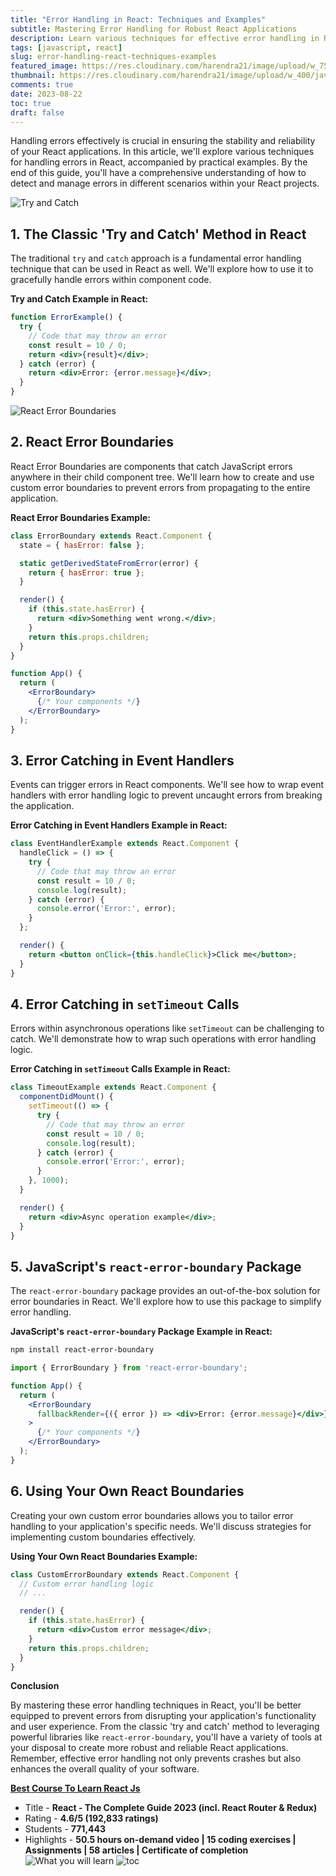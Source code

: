 ```yaml
---
title: "Error Handling in React: Techniques and Examples"
subtitle: Mastering Error Handling for Robust React Applications
description: Learn various techniques for effective error handling in React applications with practical examples. Explore error boundaries, event handler error catching, `setTimeout` error handling, and more.
tags: [javascript, react]
slug: error-handling-react-techniques-examples
featured_image: https://res.cloudinary.com/harendra21/image/upload/w_750/javascriptwithexample/Handle_Errors_in_React_l31zpo.png
thumbnail: https://res.cloudinary.com/harendra21/image/upload/w_400/javascriptwithexample/Handle_Errors_in_React_l31zpo.png
comments: true
date: 2023-08-22
toc: true
draft: false
---
```


Handling errors effectively is crucial in ensuring the stability and reliability of your React applications. In this article, we'll explore various techniques for handling errors in React, accompanied by practical examples. By the end of this guide, you'll have a comprehensive understanding of how to detect and manage errors in different scenarios within your React projects.

![Try and Catch](https://static.javatpoint.com/core/images/java-try-catch-block.png)

## 1. The Classic 'Try and Catch' Method in React

   The traditional `try` and `catch` approach is a fundamental error handling technique that can be used in React as well. We'll explore how to use it to gracefully handle errors within component code.

   **Try and Catch Example in React:**

   ```jsx
   function ErrorExample() {
     try {
       // Code that may throw an error
       const result = 10 / 0;
       return <div>{result}</div>;
     } catch (error) {
       return <div>Error: {error.message}</div>;
     }
   }
   ```

![React Error Boundaries](https://legacy.reactjs.org/static/45611d4fdbd152829b28ae2348d6dcba/6dd26/error-boundaries-stack-trace-line-numbers.png)

## 2. React Error Boundaries

   React Error Boundaries are components that catch JavaScript errors anywhere in their child component tree. We'll learn how to create and use custom error boundaries to prevent errors from propagating to the entire application.

**React Error Boundaries Example:**

   ```jsx
   class ErrorBoundary extends React.Component {
     state = { hasError: false };

     static getDerivedStateFromError(error) {
       return { hasError: true };
     }

     render() {
       if (this.state.hasError) {
         return <div>Something went wrong.</div>;
       }
       return this.props.children;
     }
   }

   function App() {
     return (
       <ErrorBoundary>
         {/* Your components */}
       </ErrorBoundary>
     );
   }
   ```

## 3. Error Catching in Event Handlers

   Events can trigger errors in React components. We'll see how to wrap event handlers with error handling logic to prevent uncaught errors from breaking the application.

**Error Catching in Event Handlers Example in React:**

   ```jsx
   class EventHandlerExample extends React.Component {
     handleClick = () => {
       try {
         // Code that may throw an error
         const result = 10 / 0;
         console.log(result);
       } catch (error) {
         console.error('Error:', error);
       }
     };

     render() {
       return <button onClick={this.handleClick}>Click me</button>;
     }
   }
   ```

## 4. Error Catching in `setTimeout` Calls

   Errors within asynchronous operations like `setTimeout` can be challenging to catch. We'll demonstrate how to wrap such operations with error handling logic.

**Error Catching in `setTimeout` Calls Example in React:**

   ```jsx
   class TimeoutExample extends React.Component {
     componentDidMount() {
       setTimeout(() => {
         try {
           // Code that may throw an error
           const result = 10 / 0;
           console.log(result);
         } catch (error) {
           console.error('Error:', error);
         }
       }, 1000);
     }

     render() {
       return <div>Async operation example</div>;
     }
   }
   ```

## 5. JavaScript's `react-error-boundary` Package

   The `react-error-boundary` package provides an out-of-the-box solution for error boundaries in React. We'll explore how to use this package to simplify error handling.

**JavaScript's `react-error-boundary` Package Example in React:**

   ```bash
   npm install react-error-boundary
   ```

   ```jsx
   import { ErrorBoundary } from 'react-error-boundary';

   function App() {
     return (
       <ErrorBoundary
         fallbackRender={({ error }) => <div>Error: {error.message}</div>}
       >
         {/* Your components */}
       </ErrorBoundary>
     );
   }
   ```

## 6. Using Your Own React Boundaries

   Creating your own custom error boundaries allows you to tailor error handling to your application's specific needs. We'll discuss strategies for implementing custom boundaries effectively.

**Using Your Own React Boundaries Example:**

   ```jsx
   class CustomErrorBoundary extends React.Component {
     // Custom error handling logic
     // ...

     render() {
       if (this.state.hasError) {
         return <div>Custom error message</div>;
       }
       return this.props.children;
     }
   }
   ```

**Conclusion**

By mastering these error handling techniques in React, you'll be better equipped to prevent errors from disrupting your application's functionality and user experience. From the classic 'try and catch' method to leveraging powerful libraries like `react-error-boundary`, you'll have a variety of tools at your disposal to create more robust and reliable React applications. Remember, effective error handling not only prevents crashes but also enhances the overall quality of your software.


**[Best Course To Learn React Js](https://ekaro.in/enkr20230822s32493941)**
- Title - **React - The Complete Guide 2023 (incl. React Router & Redux)**
- Rating - **4.6/5 (192,833 ratings)**
- Students - **771,443**
- Highlights - **50.5 hours on-demand video | 15 coding exercises | Assignments | 58 articles | Certificate of completion**
![What you will learn](https://res.cloudinary.com/harendra21/image/upload/v1692706910/javascriptwithexample/React_course_ioskno.png)
![toc](https://res.cloudinary.com/harendra21/image/upload/v1692706910/javascriptwithexample/react_course_wl13cv.png)